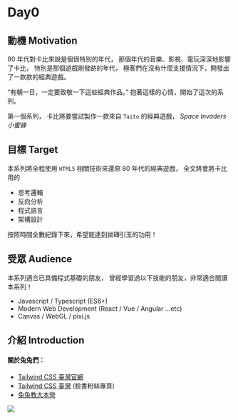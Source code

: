 # Day0

## 動機 Motivation

80 年代對卡比來說是個很特別的年代，
那個年代的音樂、影視、電玩深深地影響了卡比，
特別是那個遊戲剛發跡的年代，
極客們在沒有什麼支援情況下，開發出了一款款的經典遊戲。

“有朝一日，一定要致敬一下這些經典作品。”
抱著這樣的心情，開始了這次的系列。

第一個系列，
卡比將要嘗試製作一款來自 `Taito` 的經典遊戲，
_Space Invaders 小蜜蜂_

## 目標 Target

本系列將全程使用 `HTML5` 相關技術來還原 80 年代的經典遊戲，
全文將會將卡比用的

- 思考邏輯
- 反向分析
- 程式語言
- 架構設計

按照時間全數紀錄下來，希望能達到拋磚引玉的功用！

## 受眾 Audience

本系列適合已具備程式基礎的朋友，
曾經學習過以下技能的朋友，非常適合閱讀本系列！

- Javascript / Typescript (ES6+)
- Modern Web Development (React / Vue / Angular ...etc)
- Canvas / WebGL / pixi.js

## 介紹 Introduction

#### 關於兔兔們：

- [Tailwind CSS 臺灣官網](https://tailwindcss.tw)
- [Tailwind CSS 臺灣](https://www.facebook.com/tailwindcss.tw) (臉書粉絲專頁)
- [兔兔教大本營](https://www.facebook.com/lalarabbits-%E5%85%94%E5%85%94%E6%95%99%E5%A4%A7%E6%9C%AC%E7%87%9F-102150975410839/)

![](https://i.imgur.com/PwE2UE9.jpg)